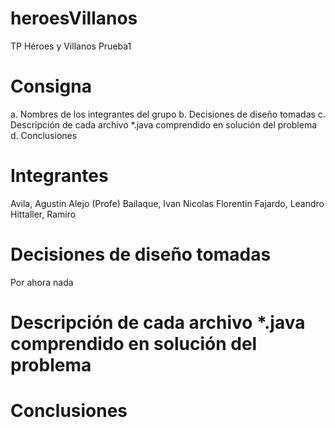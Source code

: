 # heroesVillanos
TP Héroes y Villanos
Prueba1

# Consigna
a. Nombres de los integrantes del grupo
b. Decisiones de diseño tomadas
c. Descripción de cada archivo *.java comprendido en solución del problema
d. Conclusiones

# Integrantes
Avila, Agustin Alejo (Profe)
Bailaque, Ivan Nicolas
Florentin Fajardo, Leandro
Hittaller, Ramiro

# Decisiones de diseño tomadas
Por ahora nada

# Descripción de cada archivo *.java comprendido en solución del problema


# Conclusiones 